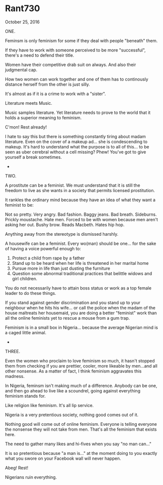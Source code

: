 # Rant730


October 25, 2016

ONE.

Feminsm is only feminism for some if they deal with people "beneath" them.

If they have to work with someone perceived to be more "successful", there's a need to defend their title.

Women have their competitive drab suit on always. And also their judgmental cap. 

How two women can work together and one of them has to continously distance herself from the other is just silly.

It's almost as if it is a crime to work with a "sister".

Literature meets Music.

Music samples literature. Yet literature needs to prove to the world that it holds a superior meaning to feminism. 

C'mon! Rest already! 

I hate to say this but there is something constantly tiring about madam literature. Even on the cover of a makeup ad... she is condescending to makeup. It's hard to understand what the purpose is to all of this... to be seen as uber cerebral without a cell missing? Phew! You've got to give yourself a break sometimes. 

*
TWO.

A prostitute can be a feminist. We must understand that it is still the freedom to live as she wants in a society that permits licensed prostitution. 

It rankles the ordinary mind because they have an idea of what they want a feminist to be:

Not so pretty. Very angry. Bad fashion. Baggy jeans. Bad breath. Sideburns. Prickly moustache. Hate men. Forced to be with women because men aren't asking her out. Bushy brow. Reads Macbeth. Hates hip hop.

Anything away from the stereotype is dismissed harshly.

A housewife can be a feminist. Every wo(man) should be one... for the sake of having a voice powerful enough to:

1. Protect a child from rape by a father 
2. Stand up to be heard when her life is threatened in her marital home
3. Pursue more in life than just dusting the furniture 
4. Question some abnormal traditional practices that belittle widows and girl children. 

You do not necessarily have to attain boss status or work as a top female leader to do these things. 

If you stand against gender discrimination and you stand up to your neighbour when he hits his wife... or call the police when the madam of the house maltreats her housemaid, you are doing a better "feminist" work than all the online feminists yet to rescue a mouse from a gum trap. 

Feminism is in a small box in Nigeria... because the average Nigerian mind is a caged little animal. 

*
THREE.

Even the women who proclaim to love feminism so much, it hasn't stopped them from checking if you are prettier, cooler, more likeable by men...and all other nonsense. As a matter of fact, I think feminism aggravates this madness.

In Nigeria, feminsm isn't making much of a difference. Anybody can be one, and then go ahead to live like a scoundrel, going against everything feminism stands for.

Like religion like feminism. It's all lip service. 

Nigeria is a very pretentious society, nothing good comes out of it.

Nothing good will come out of online feminism. Everyone is telling everyone the nonsense they will not take from men. That's all the feminism that exists here.

The need to gather many likes and hi-fives when you say "no man can..."

It is so pretentious because "a man is..." at the moment doing to you exactly what you swore on your Facebook wall will never happen.

Abeg! Rest!

Nigerians ruin everything.